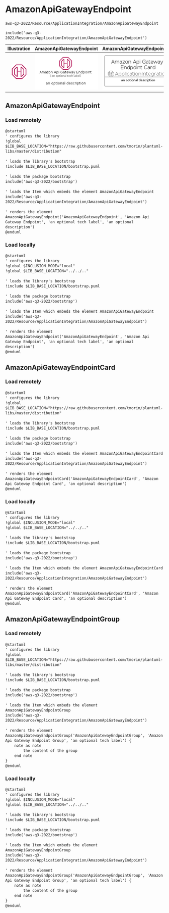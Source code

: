 # AmazonApiGatewayEndpoint


```text
aws-q3-2022/Resource/ApplicationIntegration/AmazonApiGatewayEndpoint
```

```text
include('aws-q3-2022/Resource/ApplicationIntegration/AmazonApiGatewayEndpoint')
```



| Illustration | AmazonApiGatewayEndpoint | AmazonApiGatewayEndpointCard | AmazonApiGatewayEndpointGroup |
| :---: | :---: | :---: | :---: |
| ![illustration for Illustration](../../../aws-q3-2022/Resource/ApplicationIntegration/AmazonApiGatewayEndpoint.png) | ![illustration for AmazonApiGatewayEndpoint](../../../aws-q3-2022/Resource/ApplicationIntegration/AmazonApiGatewayEndpoint.Local.png) | ![illustration for AmazonApiGatewayEndpointCard](../../../aws-q3-2022/Resource/ApplicationIntegration/AmazonApiGatewayEndpointCard.Local.png) | ![illustration for AmazonApiGatewayEndpointGroup](../../../aws-q3-2022/Resource/ApplicationIntegration/AmazonApiGatewayEndpointGroup.Local.png) |




## AmazonApiGatewayEndpoint

### Load remotely
```plantuml
@startuml
' configures the library
!global $LIB_BASE_LOCATION="https://raw.githubusercontent.com/tmorin/plantuml-libs/master/distribution"

' loads the library's bootstrap
!include $LIB_BASE_LOCATION/bootstrap.puml

' loads the package bootstrap
include('aws-q3-2022/bootstrap')

' loads the Item which embeds the element AmazonApiGatewayEndpoint
include('aws-q3-2022/Resource/ApplicationIntegration/AmazonApiGatewayEndpoint')

' renders the element
AmazonApiGatewayEndpoint('AmazonApiGatewayEndpoint', 'Amazon Api Gateway Endpoint', 'an optional tech label', 'an optional description')
@enduml
```

### Load locally
```plantuml
@startuml
' configures the library
!global $INCLUSION_MODE="local"
!global $LIB_BASE_LOCATION="../../.."

' loads the library's bootstrap
!include $LIB_BASE_LOCATION/bootstrap.puml

' loads the package bootstrap
include('aws-q3-2022/bootstrap')

' loads the Item which embeds the element AmazonApiGatewayEndpoint
include('aws-q3-2022/Resource/ApplicationIntegration/AmazonApiGatewayEndpoint')

' renders the element
AmazonApiGatewayEndpoint('AmazonApiGatewayEndpoint', 'Amazon Api Gateway Endpoint', 'an optional tech label', 'an optional description')
@enduml
```

## AmazonApiGatewayEndpointCard

### Load remotely
```plantuml
@startuml
' configures the library
!global $LIB_BASE_LOCATION="https://raw.githubusercontent.com/tmorin/plantuml-libs/master/distribution"

' loads the library's bootstrap
!include $LIB_BASE_LOCATION/bootstrap.puml

' loads the package bootstrap
include('aws-q3-2022/bootstrap')

' loads the Item which embeds the element AmazonApiGatewayEndpointCard
include('aws-q3-2022/Resource/ApplicationIntegration/AmazonApiGatewayEndpoint')

' renders the element
AmazonApiGatewayEndpointCard('AmazonApiGatewayEndpointCard', 'Amazon Api Gateway Endpoint Card', 'an optional description')
@enduml
```

### Load locally
```plantuml
@startuml
' configures the library
!global $INCLUSION_MODE="local"
!global $LIB_BASE_LOCATION="../../.."

' loads the library's bootstrap
!include $LIB_BASE_LOCATION/bootstrap.puml

' loads the package bootstrap
include('aws-q3-2022/bootstrap')

' loads the Item which embeds the element AmazonApiGatewayEndpointCard
include('aws-q3-2022/Resource/ApplicationIntegration/AmazonApiGatewayEndpoint')

' renders the element
AmazonApiGatewayEndpointCard('AmazonApiGatewayEndpointCard', 'Amazon Api Gateway Endpoint Card', 'an optional description')
@enduml
```

## AmazonApiGatewayEndpointGroup

### Load remotely
```plantuml
@startuml
' configures the library
!global $LIB_BASE_LOCATION="https://raw.githubusercontent.com/tmorin/plantuml-libs/master/distribution"

' loads the library's bootstrap
!include $LIB_BASE_LOCATION/bootstrap.puml

' loads the package bootstrap
include('aws-q3-2022/bootstrap')

' loads the Item which embeds the element AmazonApiGatewayEndpointGroup
include('aws-q3-2022/Resource/ApplicationIntegration/AmazonApiGatewayEndpoint')

' renders the element
AmazonApiGatewayEndpointGroup('AmazonApiGatewayEndpointGroup', 'Amazon Api Gateway Endpoint Group', 'an optional tech label') {
    note as note
        the content of the group
    end note
}
@enduml
```

### Load locally
```plantuml
@startuml
' configures the library
!global $INCLUSION_MODE="local"
!global $LIB_BASE_LOCATION="../../.."

' loads the library's bootstrap
!include $LIB_BASE_LOCATION/bootstrap.puml

' loads the package bootstrap
include('aws-q3-2022/bootstrap')

' loads the Item which embeds the element AmazonApiGatewayEndpointGroup
include('aws-q3-2022/Resource/ApplicationIntegration/AmazonApiGatewayEndpoint')

' renders the element
AmazonApiGatewayEndpointGroup('AmazonApiGatewayEndpointGroup', 'Amazon Api Gateway Endpoint Group', 'an optional tech label') {
    note as note
        the content of the group
    end note
}
@enduml
```

